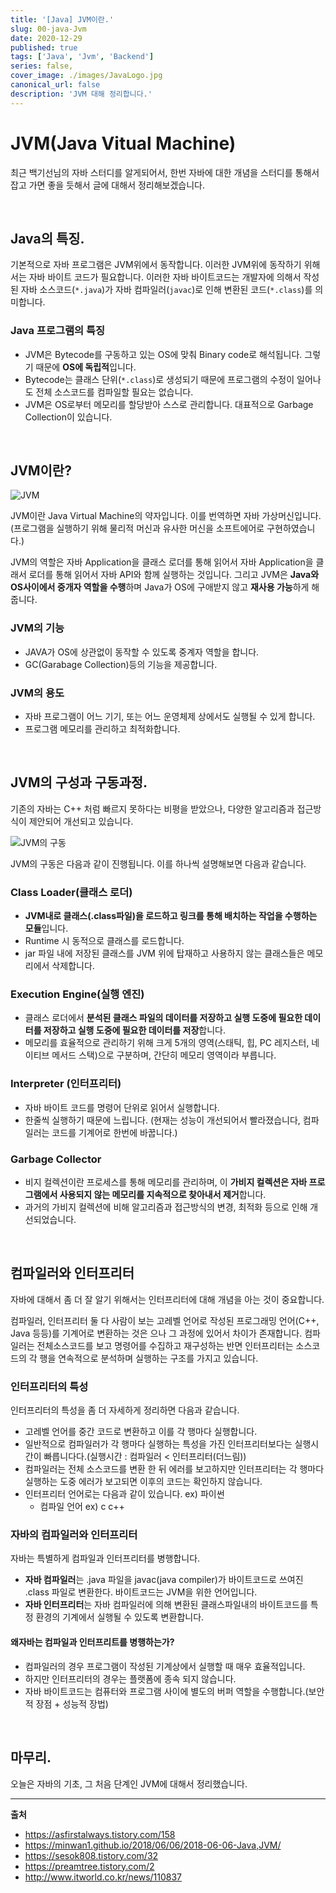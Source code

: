```yaml
---
title: '[Java] JVM이란.'
slug: 00-java-Jvm
date: 2020-12-29
published: true
tags: ['Java', 'Jvm', 'Backend']
series: false,
cover_image: ./images/JavaLogo.jpg
canonical_url: false
description: 'JVM 대해 정리합니다.'
---
```


# JVM(Java Vitual Machine)

최근 백기선님의 자바 스터디를 알게되어서, 한번 자바에 대한 개념을 스터디를 통해서 잡고 가면 좋을 듯해서 글에 대해서 정리해보겠습니다.

<br/>

## Java의 특징.

기본적으로 자바 프로그램은 JVM위에서 동작합니다. 이러한 JVM위에 동작하기 위해서는 자바 바이트 코드가 필요합니다. 이러한 자바 바이트코드는 개발자에 의해서 작성된 자바 소스코드(`*.java`)가 자바 컴파일러(`javac`)로 인해 변환된 코드(`*.class`)를 의미합니다.

### Java 프로그램의 특징

- JVM은 Bytecode를 구동하고 있는 OS에 맞춰 Binary code로 해석됩니다. 그렇기 때문에 **OS에 독립적**입니다.
- Bytecode는 클래스 단위(`*.class`)로 생성되기 때문에 프로그램의 수정이 일어나도 전체 소스코드를 컴파일할 필요는 없습니다.
- JVM은 OS로부터 메모리를 할당받아 스스로 관리합니다. 대표적으로 Garbage Collection이 있습니다.

<br/>

## JVM이란?

![JVM](https://user-images.githubusercontent.com/42582516/103287755-ac02a800-4a26-11eb-9ed9-a44972821597.png)

JVM이란 Java Virtual Machine의 약자입니다. 이를 번역하면 자바 가상머신입니다. (프로그램을 실행하기 위해 물리적 머신과 유사한 머신을 소프트에어로 구현하였습니다.)

JVM의 역할은 자바 Application을 클래스 로더를 통해 읽어서 자바 Application을 클래서 로더를 통해 읽어서 자바 API와 함께 실행하는 것입니다. 그리고 JVM은 **Java와 OS사이에서 중개자 역할을 수행**하며 Java가 OS에 구애받지 않고 **재사용 가능**하게 해줍니다.

### JVM의 기능

- JAVA가 OS에 상관없이 동작할 수 있도록 중계자 역할을 합니다.
- GC(Garabage Collection)등의 기능을 제공합니다.

### JVM의 용도

- 자바 프로그램이 어느 기기, 또는 어느 운영체제 상에서도 실행될 수 있게 합니다.
- 프로그램 메모리를 관리하고 최적화합니다.

<br/>

## JVM의 구성과 구동과정.

기존의 자바는 C++ 처럼 빠르지 못하다는 비평을 받았으나, 다양한 알고리즘과 접근방식이 제안되어 개선되고 있습니다.

![JVM의 구동](https://user-images.githubusercontent.com/42582516/103288668-c0e03b00-4a28-11eb-8e0f-554cda0e3bc5.png)

JVM의 구동은 다음과 같이 진행됩니다. 이를 하나씩 설명해보면 다음과 같습니다.

### Class Loader(클래스 로더)

- **JVM내로 클래스(.class파일)을 로드하고 링크를 통해 배치하는 작업을 수행하는 모듈**입니다.
- Runtime 시 동적으로 클래스를 로드합니다.
- jar 파일 내에 저장된 클래스를 JVM 위에 탑재하고 사용하지 않는 클래스들은 메모리에서 삭제합니다.

### Execution Engine(실행 엔진)

- 클래스 로더에서 **분석된 클래스 파일의 데이터를 저장하고 실행 도중에 필요한 데이터를 저장하고 실행 도중에 필요한 데이터를 저장**합니다.
- 메모리를 효율적으로 관리하기 위해 크게 5개의 영역(스태틱, 힙, PC 레지스터, 네이티브 메서드 스택)으로 구분하며, 간단히 메모리 영역이라 부릅니다.

### Interpreter (인터프리터)

- 자바 바이트 코드를 명령어 단위로 읽어서 실행합니다.
- 한줄씩 실행하기 때문에 느립니다. (현재는 성능이 개선되어서 빨라졌습니다, 컴파일러는 코드를 기계어로 한번에 바꿉니다.)

### Garbage Collector

- 비지 컬렉션이란 프로세스를 통해 메모리를 관리하며, 이 **가비지 컬렉션은 자바 프로그램에서 사용되지 않는 메모리를 지속적으로 찾아내서 제거**합니다.
- 과거의 가비지 컬렉션에 비해 알고리즘과 접근방식의 변경, 최적화 등으로 인해 개선되었습니다.

<br/>

## 컴파일러와 인터프리터

자바에 대해서 좀 더 잘 알기 위해서는 인터프리터에 대해 개념을 아는 것이 중요합니다.

컴파일러, 인터프리터 둘 다 사람이 보는 고레벨 언어로 작성된 프로그래밍 언어(C++, Java 등등)를 기계어로 변환하는 것은 으나 그 과정에 있어서 차이가 존재합니다. 컴파일러는 전체소스코드를 보고 명령어를 수집하고 재구성하는 반면 인터프리터는 소스코드의 각 행을 연속적으로 분석하며 실행하는 구조를 가지고 있습니다.

### 인터프리터의 특성

인터프리터의 특성을 좀 더 자세하게 정리하면 다음과 같습니다.

- 고레벨 언어를 중간 코드로 변환하고 이를 각 행마다 실행합니다.
- 일반적으로 컴파일러가 각 행마다 실행하는 특성을 가진 인터프리터보다는 실행시간이 빠릅니다다.(실행시간 : 컴파일러 < 인터프리터(더느림))
- 컴파일러는 전체 소스코드를 변환 한 뒤 에러를 보고하지만 인터프리터는 각 행마다 실행하는 도중 에러가 보고되면 이후의 코드는 확인하지 않습니다.
- 인터프리터 언어로는 다음과 같이 있습니다. ex) 파이썬
  - 컴파일 언어 ex) c c++

### 자바의 컴파일러와 인터프리터

자바는 특별하게 컴파일과 인터프리터를 병행합니다.

- **자바 컴파일러**는 .java 파일을 javac(java compiler)가 바이트코드로 쓰여진 .class 파일로 변환한다. 바이트코드는 JVM을 위한 언어입니다.
- **자바 인터프리터**는 자바 컴파일러에 의해 변환된 클래스파일내의 바이트코드를 특정 환경의 기계에서 실행될 수 있도록 변환합니다.

#### 왜자바는 컴파일과 인터프리트를 병행하는가?

- 컴파일러의 경우 프로그램이 작성된 기계상에서 실행할 때 매우 효율적입니다.
- 하지만 인터프리터의 경우는 플랫폼에 종속 되지 않습니다.
- 자바 바이트코드는 컴퓨터와 프로그램 사이에 별도의 버퍼 역할을 수행합니다.(보안적 장점 + 성능적 장법)

<br/>

## 마무리.

오늘은 자바의 기초, 그 처음 단계인 JVM에 대해서 정리했습니다.

---

**출처**

- https://asfirstalways.tistory.com/158
- https://minwan1.github.io/2018/06/06/2018-06-06-Java,JVM/
- https://sesok808.tistory.com/32
- https://preamtree.tistory.com/2
- http://www.itworld.co.kr/news/110837
